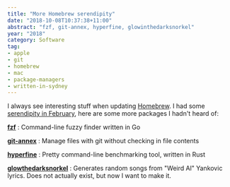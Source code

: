 ```yaml
---
title: "More Homebrew serendipity"
date: "2018-10-08T10:37:38+11:00"
abstract: "fzf, git-annex, hyperfine, glowinthedarksnorkel"
year: "2018"
category: Software
tag:
- apple
- git
- homebrew
- mac
- package-managers
- written-in-sydney
---
```

I always see interesting stuff when updating [Homebrew]. I had some [serendipity in February], here are some more packages I hadn't heard of:

**[fzf](https://github.com/junegunn/fzf)**
: Command-line fuzzy finder written in Go

**[git-annex](https://git-annex.branchable.com/)**
: Manage files with git without checking in file contents

**[hyperfine](https://github.com/sharkdp/hyperfine)**
: Pretty command-line benchmarking tool, written in Rust

**[glowthedarksnorkel](https://rubenerd.com/)**
: Generates random songs from "Weird Al" Yankovic lyrics. Does not actually exist, but now I want to make it.

[Homebrew]: https://brew.sh/
[serendipity in February]: https://rubenerd.com/homebrew-serendipity/


